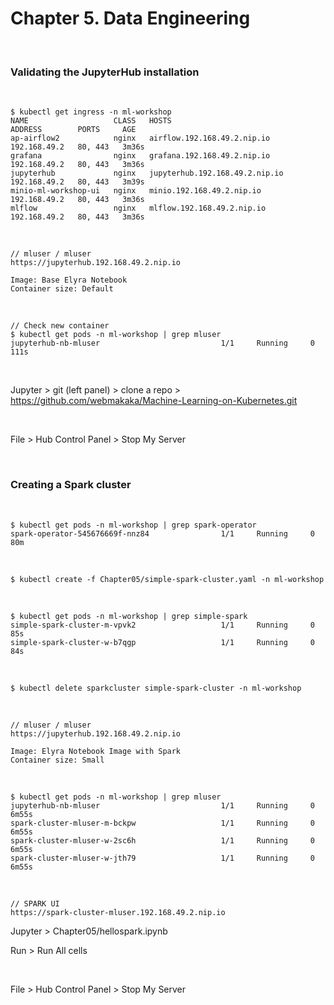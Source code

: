 # Chapter 5. Data Engineering

<br/>

### Validating the JupyterHub installation

<br/>

```
$ kubectl get ingress -n ml-workshop
NAME                   CLASS   HOSTS                            ADDRESS        PORTS     AGE
ap-airflow2            nginx   airflow.192.168.49.2.nip.io      192.168.49.2   80, 443   3m36s
grafana                nginx   grafana.192.168.49.2.nip.io      192.168.49.2   80, 443   3m36s
jupyterhub             nginx   jupyterhub.192.168.49.2.nip.io   192.168.49.2   80, 443   3m39s
minio-ml-workshop-ui   nginx   minio.192.168.49.2.nip.io        192.168.49.2   80, 443   3m36s
mlflow                 nginx   mlflow.192.168.49.2.nip.io       192.168.49.2   80, 443   3m36s
```

<br/>

```
// mluser / mluser
https://jupyterhub.192.168.49.2.nip.io

Image: Base Elyra Notebook
Container size: Default
```

<br/>

```
// Check new container
$ kubectl get pods -n ml-workshop | grep mluser
jupyterhub-nb-mluser                           1/1     Running     0             111s
```

<br/>

Jupyter > git (left panel) > clone a repo > https://github.com/webmakaka/Machine-Learning-on-Kubernetes.git

<br/>

File > Hub Control Panel > Stop My Server

<br/>

### Creating a Spark cluster

<br/>

```
$ kubectl get pods -n ml-workshop | grep spark-operator
spark-operator-545676669f-nnz84                1/1     Running     0             80m
```

<br/>

```
$ kubectl create -f Chapter05/simple-spark-cluster.yaml -n ml-workshop
```

<br/>

```
$ kubectl get pods -n ml-workshop | grep simple-spark
simple-spark-cluster-m-vpvk2                   1/1     Running     0             85s
simple-spark-cluster-w-b7qgp                   1/1     Running     0             84s
```

<br/>

```
$ kubectl delete sparkcluster simple-spark-cluster -n ml-workshop
```

<br/>

```
// mluser / mluser
https://jupyterhub.192.168.49.2.nip.io

Image: Elyra Notebook Image with Spark
Container size: Small
```

<br/>

```
$ kubectl get pods -n ml-workshop | grep mluser
jupyterhub-nb-mluser                           1/1     Running     0             6m55s
spark-cluster-mluser-m-bckpw                   1/1     Running     0             6m55s
spark-cluster-mluser-w-2sc6h                   1/1     Running     0             6m55s
spark-cluster-mluser-w-jth79                   1/1     Running     0             6m55s
```

<br/>

```
// SPARK UI
https://spark-cluster-mluser.192.168.49.2.nip.io
```

Jupyter > Chapter05/hellospark.ipynb

Run > Run All cells

<br/>

File > Hub Control Panel > Stop My Server

